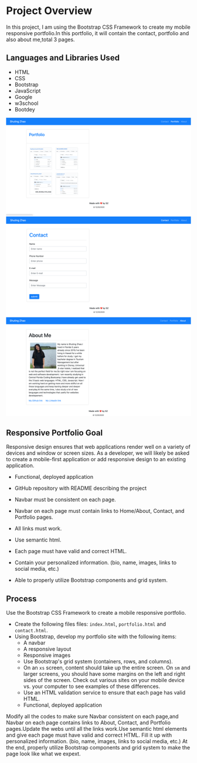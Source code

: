 # Project Overview
In this project, I am using the Bootstrap CSS Framework to create my mobile responsive portfolio.In this portfolio, it will contain the contact, portfolio and also about me,total 3 pages.

## Languages and Libraries Used
* HTML
* CSS
* Bootstrap
* JavaScript
* Google
* w3school
* Bootdey

![my portfolio web](./assets/full_1.png)
![my portfolio web](./assets/full_2.png)
![my portfolio web](./assets/full_3.png)
## Responsive Portfolio Goal
Responsive design ensures that web applications render well on a variety of devices and window or screen sizes. As a developer, we will likely be asked to create a mobile-first application or add responsive design to an existing application. 
* Functional, deployed application

* GitHub repository with README describing the project

* Navbar must be consistent on each page.

* Navbar on each page must contain links to Home/About, Contact, and Portfolio pages.

* All links must work.

* Use semantic html.

* Each page must have valid and correct HTML. 

* Contain your personalized information. (bio, name, images, links to social media, etc.)

* Able to properly utilize Bootstrap components and grid system.

## Process
Use the Bootstrap CSS Framework to create a mobile responsive portfolio.
* Create the following files files: `index.html`, `portfolio.html` and `contact.html`.
* Using Bootstrap, develop my portfolio site with the following items:
   * A navbar
   * A responsive layout
   * Responsive images
   * Use Bootstrap's grid system (containers, rows, and columns).
   * On an `xs` screen, content should take up the entire screen. On `sm` and larger screens, you should have some margins on the left and right sides of the screen. Check out various sites on your mobile device vs. your computer to see examples of these differences.
   * Use an HTML validation service to ensure that each page has valid HTML.
   * Functional, deployed application

Modify all the codes to make sure Navbar consistent on each page,and Navbar on each page contains links to About, Contact, and Portfolio pages.Update the webs until all the links work.Use semantic html elements and give each page must have valid and correct HTML. 
Fill it up with personalized information. (bio, name, images, links to social media, etc.)
At the end, properly utilize Bootstrap components and grid system to make the page look like what we expext.


